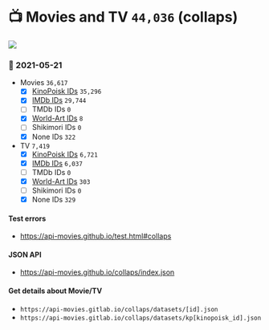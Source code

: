 # :tv: Movies and TV `44,036` (collaps)

<a href="https://API-Movies.github.io"><img src="https://API-Movies.github.io/banner.png?cache"></a>

### :date: 2021-05-21
- Movies `36,617`
  - [x] <a href="https://API-Movies.github.io/collaps/movie_kinopoisk_ids.json">KinoPoisk IDs</a> `35,296`
  - [x] <a href="https://API-Movies.github.io/collaps/movie_imdb_ids.json">IMDb IDs</a> `29,744`
  - [ ] TMDb IDs `0`
  - [x] <a href="https://API-Movies.github.io/collaps/movie_world_art_ids.json">World-Art IDs</a> `8`
  - [ ] Shikimori IDs `0`
  - [x] None IDs `322`
- TV `7,419`
  - [x] <a href="https://API-Movies.github.io/collaps/tv_kinopoisk_ids.json">KinoPoisk IDs</a> `6,721`
  - [x] <a href="https://API-Movies.github.io/collaps/tv_imdb_ids.json">IMDb IDs</a> `6,037`
  - [ ] TMDb IDs `0`
  - [x] <a href="https://API-Movies.github.io/collaps/tv_world_art_ids.json">World-Art IDs</a> `303`
  - [ ] Shikimori IDs `0`
  - [x] None IDs `329`
#### Test errors
- <a href='https://api-movies.github.io/test.html#collaps'>https://api-movies.github.io/test.html#collaps</a>
#### JSON API
- <a href='https://api-movies.github.io/collaps/index.json'>https://api-movies.github.io/collaps/index.json</a>
#### Get details about Movie/TV
- `https://api-movies.gitlab.io/collaps/datasets/[id].json`
- `https://api-movies.gitlab.io/collaps/datasets/kp[kinopoisk_id].json`
